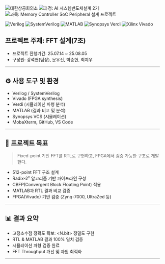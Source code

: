 ![대한상공회의소](https://img.shields.io/badge/대한상공회의소_서울기술교육센터-003366?style=flat&logo=git&logoColor=1E90FF)
![과정: AI 시스템반도체설계 2기](https://img.shields.io/badge/과정-AI%20시스템반도체설계%202기-FFD700?style=flat&logo=github&logoColor=FFD700)
![과목: Memory Controller SoC Peripheral 설계 프로젝트](https://img.shields.io/badge/과목-Memory%20Controller%20SoC%20Peripheral%20설계%20프로젝트-4CAF50?style=flat&logo=databricks&logoColor=white)

![Verilog](https://img.shields.io/badge/Verilog-HDL-blue?style=flat&logo=verilog&logoColor=white)
![SystemVerilog](https://img.shields.io/badge/SystemVerilog-HDL-00599C?style=flat&logo=verilog&logoColor=white)
![MATLAB](https://img.shields.io/badge/MATLAB-MathWorks-orange?style=flat&logo=MathWorks&logoColor=white)
![Synopsys Verdi](https://img.shields.io/badge/Synopsys-Verdi-663399?style=flat&logoColor=white)
![Xilinx Vivado](https://img.shields.io/badge/Xilinx-Vivado-FCAE1E?style=flat&logo=xilinx&logoColor=white)

## 프로젝트 주제: FFT 설계(7조)
* 프로젝트 진행기간: 25.07.14 ~ 25.08.05
* 구성원: 강석현(팀장), 문우진, 박승헌, 최지우

---

## ⚙️ 사용 도구 및 환경

- Verilog / SystemVerilog
- Vivado (FPGA synthesis)
- Verdi (시뮬레이션 파형 분석)
- MATLAB (결과 비교 및 분석)
- Synopsys VCS (시뮬레이션)
- MobaXterm, GitHub, VS Code

---

## 🎯 프로젝트 목표

> Fixed-point 기반 FFT를 RTL로 구현하고, FPGA에서 검증 가능한 구조로 개발한다.

- 512-point FFT 구조 설계
- Radix-2² 알고리즘 기반 파이프라인 구성
- CBFP(Convergent Block Floating Point) 적용
- MATLAB과 RTL 결과 비교 검증
- FPGA(Vivado) 기반 검증 (Zynq-7000, UltraZed 등)

---

## 📊 결과 요약

- 고정소수점 정확도 확보: <N.bit> 정밀도 구현
- RTL & MATLAB 결과 100% 일치 검증
- 시뮬레이션 파형 검증 완료
- FFT Throughput 개선 및 자원 최적화

---
